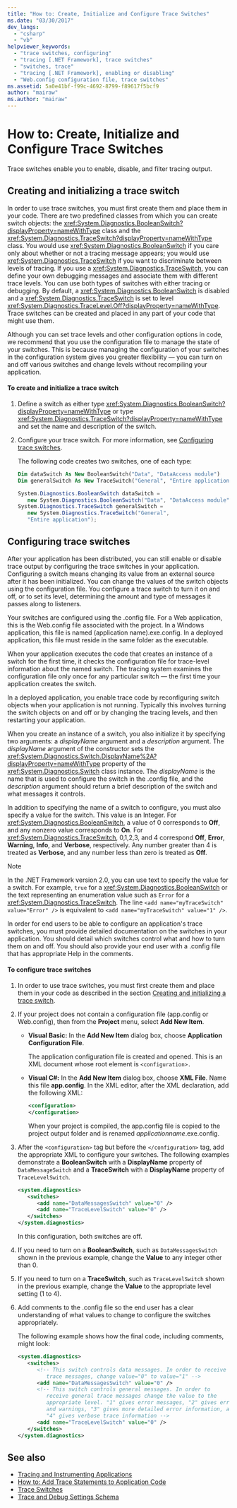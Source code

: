 ```yaml
---
title: "How to: Create, Initialize and Configure Trace Switches"
ms.date: "03/30/2017"
dev_langs: 
  - "csharp"
  - "vb"
helpviewer_keywords: 
  - "trace switches, configuring"
  - "tracing [.NET Framework], trace switches"
  - "switches, trace"
  - "tracing [.NET Framework], enabling or disabling"
  - "Web.config configuration file, trace switches"
ms.assetid: 5a0e41bf-f99c-4692-8799-f89617f5bcf9
author: "mairaw"
ms.author: "mairaw"
---
```

# How to: Create, Initialize and Configure Trace Switches
Trace switches enable you to enable, disable, and filter tracing output.  
  
<a name="create"></a>   
## Creating and initializing a trace switch  
 In order to use trace switches, you must first create them and place them in your code. There are two predefined classes from which you can create switch objects: the <xref:System.Diagnostics.BooleanSwitch?displayProperty=nameWithType> class and the <xref:System.Diagnostics.TraceSwitch?displayProperty=nameWithType> class. You would use <xref:System.Diagnostics.BooleanSwitch> if you care only about whether or not a tracing message appears; you would use <xref:System.Diagnostics.TraceSwitch> if you want to discriminate between levels of tracing. If you use a <xref:System.Diagnostics.TraceSwitch>, you can define your own debugging messages and associate them with different trace levels. You can use both types of switches with either tracing or debugging. By default, a <xref:System.Diagnostics.BooleanSwitch> is disabled and a <xref:System.Diagnostics.TraceSwitch> is set to level <xref:System.Diagnostics.TraceLevel.Off?displayProperty=nameWithType>. Trace switches can be created and placed in any part of your code that might use them.  
  
 Although you can set trace levels and other configuration options in code, we recommend that you use the configuration file to manage the state of your switches. This is because managing the configuration of your switches in the configuration system gives you greater flexibility — you can turn on and off various switches and change levels without recompiling your application.  
  
#### To create and initialize a trace switch  
  
1. Define a switch as either type <xref:System.Diagnostics.BooleanSwitch?displayProperty=nameWithType> or type <xref:System.Diagnostics.TraceSwitch?displayProperty=nameWithType> and set the name and description of the switch.  
  
2. Configure your trace switch. For more information, see [Configuring trace switches](#configure).  
  
     The following code creates two switches, one of each type:  
  
    ```vb  
    Dim dataSwitch As New BooleanSwitch("Data", "DataAccess module")  
    Dim generalSwitch As New TraceSwitch("General", "Entire application")  
    ```  
  
    ```csharp  
    System.Diagnostics.BooleanSwitch dataSwitch =   
       new System.Diagnostics.BooleanSwitch("Data", "DataAccess module");  
    System.Diagnostics.TraceSwitch generalSwitch =   
       new System.Diagnostics.TraceSwitch("General",   
       "Entire application");  
    ```  
  
<a name="configure"></a>   
## Configuring trace switches  
 After your application has been distributed, you can still enable or disable trace output by configuring the trace switches in your application. Configuring a switch means changing its value from an external source after it has been initialized. You can change the values of the switch objects using the configuration file. You configure a trace switch to turn it on and off, or to set its level, determining the amount and type of messages it passes along to listeners.  
  
 Your switches are configured using the .config file. For a Web application, this is the Web.config file associated with the project. In a Windows application, this file is named (application name).exe.config. In a deployed application, this file must reside in the same folder as the executable.  
  
 When your application executes the code that creates an instance of a switch for the first time, it checks the configuration file for trace-level information about the named switch. The tracing system examines the configuration file only once for any particular switch — the first time your application creates the switch.  
  
 In a deployed application, you enable trace code by reconfiguring switch objects when your application is not running. Typically this involves turning the switch objects on and off or by changing the tracing levels, and then restarting your application.  
  
 When you create an instance of a switch, you also initialize it by specifying two arguments: a *displayName* argument and a *description* argument. The *displayName* argument of the constructor sets the <xref:System.Diagnostics.Switch.DisplayName%2A?displayProperty=nameWithType> property of the <xref:System.Diagnostics.Switch> class instance. The *displayName* is the name that is used to configure the switch in the .config file, and the *description* argument should return a brief description of the switch and what messages it controls.  
  
 In addition to specifying the name of a switch to configure, you must also specify a value for the switch. This value is an Integer. For <xref:System.Diagnostics.BooleanSwitch>, a value of 0 corresponds to **Off**, and any nonzero value corresponds to **On**. For <xref:System.Diagnostics.TraceSwitch>, 0,1,2,3, and 4 correspond **Off**, **Error**, **Warning**, **Info**, and **Verbose**, respectively. Any number greater than 4 is treated as **Verbose**, and any number less than zero is treated as **Off**.  
  
> [!NOTE]
> In the .NET Framework version 2.0, you can use text to specify the value for a switch. For example, `true` for a <xref:System.Diagnostics.BooleanSwitch> or the text representing an enumeration value such as `Error` for a <xref:System.Diagnostics.TraceSwitch>. The line `<add name="myTraceSwitch" value="Error" />` is equivalent to `<add name="myTraceSwitch" value="1" />`.  
  
 In order for end users to be able to configure an application's trace switches, you must provide detailed documentation on the switches in your application. You should detail which switches control what and how to turn them on and off. You should also provide your end user with a .config file that has appropriate Help in the comments.  
  
#### To configure trace switches  
  
1. In order to use trace switches, you must first create them and place them in your code as described in the section [Creating and initializing a trace switch](#create).  
  
2. If your project does not contain a configuration file (app.config or Web.config), then from the **Project** menu, select **Add New Item**.  
  
    - **Visual Basic:** In the **Add New Item** dialog box, choose **Application Configuration File**.  
  
         The application configuration file is created and opened. This is an XML document whose root element is `<configuration>.`  
  
    - **Visual C#:** In the **Add New Item** dialog box, choose **XML File**. Name this file **app.config**. In the XML editor, after the XML declaration, add the following XML:  
  
        ```xml  
        <configuration>  
        </configuration>  
        ```  
  
         When your project is compiled, the app.config file is copied to the project output folder and is renamed *applicationname*.exe.config.  
  
3. After the `<configuration>` tag but before the `</configuration>` tag, add the appropriate XML to configure your switches. The following examples demonstrate a **BooleanSwitch** with a **DisplayName** property of `DataMessageSwitch` and a **TraceSwitch** with a **DisplayName** property of `TraceLevelSwitch`.  
  
    ```xml  
    <system.diagnostics>  
       <switches>  
          <add name="DataMessagesSwitch" value="0" />  
          <add name="TraceLevelSwitch" value="0" />  
       </switches>  
    </system.diagnostics>  
    ```  
  
     In this configuration, both switches are off.  
  
4. If you need to turn on a **BooleanSwitch**, such as `DataMessagesSwitch` shown in the previous example, change the **Value** to any integer other than 0.  
  
5. If you need to turn on a **TraceSwitch**, such as `TraceLevelSwitch` shown in the previous example, change the **Value** to the appropriate level setting (1 to 4).  
  
6. Add comments to the .config file so the end user has a clear understanding of what values to change to configure the switches appropriately.  
  
     The following example shows how the final code, including comments, might look:  
  
    ```xml  
    <system.diagnostics>  
       <switches>  
          <!-- This switch controls data messages. In order to receive data   
             trace messages, change value="0" to value="1" -->  
          <add name="DataMessagesSwitch" value="0" />  
          <!-- This switch controls general messages. In order to   
             receive general trace messages change the value to the   
             appropriate level. "1" gives error messages, "2" gives errors   
             and warnings, "3" gives more detailed error information, and   
             "4" gives verbose trace information -->  
          <add name="TraceLevelSwitch" value="0" />  
       </switches>  
    </system.diagnostics>  
    ```  
  
## See also

- [Tracing and Instrumenting Applications](tracing-and-instrumenting-applications.md)
- [How to: Add Trace Statements to Application Code](how-to-add-trace-statements-to-application-code.md)
- [Trace Switches](trace-switches.md)
- [Trace and Debug Settings Schema](../configure-apps/file-schema/trace-debug/index.md)
